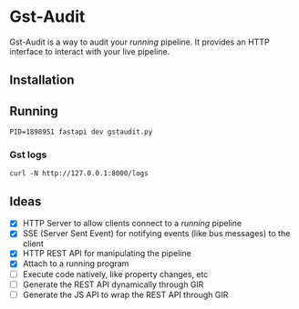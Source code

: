# Gst-Audit
Gst-Audit is a way to audit your _running_ pipeline. It provides an HTTP interface to
interact with your live pipeline.

## Installation

## Running
`PID=1898951 fastapi dev gstaudit.py`

### Gst logs
`curl -N http://127.0.0.1:8000/logs`

## Ideas

* [x] HTTP Server to allow clients connect to a _running_ pipeline
* [x] SSE (Server Sent Event) for notifying events (like bus messages) to the client
* [x] HTTP REST API for manipulating the pipeline
* [x] Attach to a running program
* [ ] Execute code natively, like property changes, etc
* [ ] Generate the REST API dynamically through GIR
* [ ] Generate the JS API to wrap the REST API through GIR
